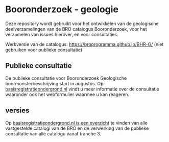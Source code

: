 # Booronderzoek - geologie
Deze repository wordt gebruikt voor het ontwikkelen van de geologische deelverzamelingen van de BRO catalogus Booronderzoek, voor het verzamelen van issues hierover, en voor consultaties. 

Werkversie van de catalogus: https://broprogramma.github.io/BHR-G/ (niet gebruiken voor publieke consultatie)

## Publieke consultatie 

De publieke consultatie voor Booronderzoek Geologische boormonsterbeschrijving start in augustus. Op [basisregistratieondergrond.nl](https://basisregistratieondergrond.nl/inhoud-bro/registratieobjecten/standaarden/publieke-consultaties/) vindt u meer informatie over de consultatie waaronder ook het webformulier waarmee u kan reageren.


##  versies
Op [basisregistratieondergrond.nl is een overzicht][8] te vinden van alle vastgestelde catalogi van de BRO en de verwerking van de publieke consultatie van alle catalogu vanaf tranche 3.

[1]: https://github.com/BROprogramma/BHR-g/raw/gh-pages/Catalogus%20BHR-g0.9_20190930.pdf
[2]: https://github.com/BROprogramma/BHR-g/blob/gh-pages/consultatie-instructie.md
[3]: https://github.com/BROprogramma/BHR-g/raw/gh-pages/Catalogus%20inleiding_BHR-g0.9_20190930.pdf
[6]: https://basisregistratieondergrond.nl/publish/library/265/terugkoppeling_publieke_consultatie_bhr-g.xlsx
[7]: https://basisregistratieondergrond.nl/publish/library/265/catalogus_booronderzoek_geologische_boormonsterbeschrijving_v0_99_docx_1.pdf
[8]: https://basisregistratieondergrond.nl/werken-bro/producten-diensten/standaarden/catalogi/

